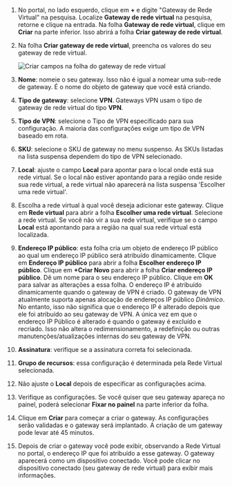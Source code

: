 1. No portal, no lado esquerdo, clique em **+** e digite "Gateway de Rede Virtual" na pesquisa. Localize **Gateway de rede virtual** na pesquisa, retorne e clique na entrada. Na folha **Gateway de rede virtual**, clique em **Criar** na parte inferior. Isso abrirá a folha **Criar gateway de rede virtual**.
2. Na folha **Criar gateway de rede virtual**, preencha os valores do seu gateway de rede virtual.

    ![Criar campos na folha do gateway de rede virtual](./media/vpn-gateway-add-gw-rm-portal-include/gw.png "Criar campos na folha do gateway de rede virtual")
3. **Nome**: nomeie o seu gateway. Isso não é igual a nomear uma sub-rede de gateway. É o nome do objeto de gateway que você está criando.
4. **Tipo de gateway**: selecione **VPN**. Gateways VPN usam o tipo de gateway de rede virtual do tipo **VPN**. 
5. **Tipo de VPN**: selecione o Tipo de VPN especificado para sua configuração. A maioria das configurações exige um tipo de VPN baseado em rota.
6. **SKU**: selecione o SKU de gateway no menu suspenso. As SKUs listadas na lista suspensa dependem do tipo de VPN selecionado.
7. **Local**: ajuste o campo **Local** para apontar para o local onde está sua rede virtual. Se o local não estiver apontando para a região onde reside sua rede virtual, a rede virtual não aparecerá na lista suspensa 'Escolher uma rede virtual'.
8. Escolha a rede virtual à qual você deseja adicionar este gateway. Clique em **Rede virtual** para abrir a folha **Escolher uma rede virtual**. Selecione a rede virtual. Se você não vir a sua rede virtual, verifique se o campo **Local** está apontando para a região na qual sua rede virtual está localizada.
9. **Endereço IP público**: esta folha cria um objeto de endereço IP público ao qual um endereço IP público será atribuído dinamicamente. Clique em **Endereço IP público** para abrir a folha **Escolher endereço IP público**. Clique em **+Criar Novo** para abrir a folha **Criar endereço IP público**. Dê um nome para o seu endereço IP público. Clique em **OK** para salvar as alterações a essa folha. O endereço IP é atribuído dinamicamente quando o gateway de VPN é criado. O gateway de VPN atualmente suporta apenas alocação de endereços IP público *Dinâmico*. No entanto, isso não significa que o endereço IP é alterado depois que ele foi atribuído ao seu gateway de VPN. A única vez em que o endereço IP Público é alterado é quando o gateway é excluído e recriado. Isso não altera o redimensionamento, a redefinição ou outras manutenções/atualizações internas do seu gateway de VPN.
10. **Assinatura**: verifique se a assinatura correta foi selecionada.
11. **Grupo de recursos**: essa configuração é determinada pela Rede Virtual selecionada.
12. Não ajuste o **Local** depois de especificar as configurações acima.
13. Verifique as configurações. Se você quiser que seu gateway apareça no painel, poderá selecionar **Fixar no painel** na parte inferior da folha.
14. Clique em **Criar** para começar a criar o gateway. As configurações serão validadas e o gateway será implantado. A criação de um gateway pode levar até 45 minutos.
15. Depois de criar o gateway você pode exibir, observando a Rede Virtual no portal, o endereço IP que foi atribuído a esse gateway. O gateway aparecerá como um dispositivo conectado. Você pode clicar no dispositivo conectado (seu gateway de rede virtual) para exibir mais informações.

